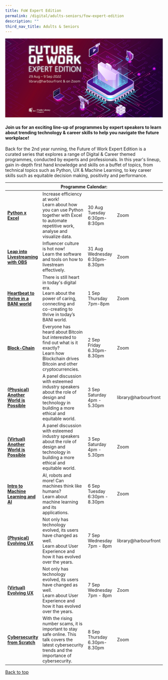 ```yaml
---
title: FoW Expert Edition
permalink: /digital/adults-seniors/fow-expert-edition
description: ""
third_nav_title: Adults & Seniors
---
```

<style type="text/css">
/* Links */
.content a { color: #322987; }
.content a:focus,
.content a:hover { color: #28216c; }

/* Button Outline */
.bp-button { padding-left: 1.5rem; padding-right: 1.5rem; }
.bp-button.is-primary-outline { border: 1px solid #322987; color: #322987; background-color: transparent; text-decoration: none; }
.bp-button.is-primary-outline:focus,
.bp-button.is-primary-outline:hover { border: 1px solid #322987; color: #cff2e8; background-color: #322987; text-decoration: none; }

/* Responsive Iframe */
.responsive-iframe { position: absolute; top: 0; left: 0; bottom: 0; right: 0; width: 100%; height: 100%; }
.responsive-iframe-container { position: relative; overflow: hidden; width: 100%; }
.responsive-iframe-container.ratio-16by9 { padding-top: 56.25%; }
.responsive-iframe-container.ratio-4by3 { padding-top: 75%; }
.responsive-iframe-container.ratio-3by2 { padding-top: 66.66%; }
.responsive-iframe-container.ratio-1by1 { padding-top: 100%; }
</style>

![](/images/digital/Fowbanner.jpg)

<h4><b>Join us for an exciting line-up of programmes by expert speakers to learn about trending technology & career skills to help you navigate the future workplace!</b></h4>
Back for the 2nd year running, the Future of Work Expert Edition is a curated series that explores a range of Digital & Career themed programmes, conducted by experts and professionals.
In this year's lineup, gain in-depth first hand knowledge and skills on a buffet of topics, from technical topics such as Python, UX & Machine Learning, to key career skills such as equitable decision making, positivity and performance.

<br>

<div class="horizontal-scroll margin--bottom--lg">
  <table class="generic-table">
    <thead>
      <tr>
        <th colspan="4" class="is-uppercase has-weight-normal">Programme Calendar:</th>
      </tr>
    </thead>
    <tbody>
			<tr>
<td><a href="https://www.eventbrite.sg/e/python-x-excel-future-of-work-expert-edition-registration-384454302167?aff=odcleoeventsincollection" target="_blank"><b>Python x Excel</b></a></td>
        <td>Increase efficiency at work!<br> Learn about how you can use Python together with Excel to automate repetitive work, analyse and visualize data. </td>
        <td>30 Aug Tuesday 6:30pm-8:30pm</td>
        <td>Zoom</td>
      </tr>
      <tr>
        <td style="width: 20%;"><a href="https://www.eventbrite.sg/e/leap-into-livestreaming-with-obs-future-of-work-expert-edition-registration-373092849757?aff=odcleoeventsincollection" target="_blank"><b>Leap into Livestreaming with OBS</b></a></td>
        <td style="width: 40%;">Influencer culture is hot now!<br>Learn the software and tools on how to livestream effectively.</td>
        <td style="width: 20%;"> 31 Aug Wednesday<br>6:30pm–8.30pm</td>
        <td style="width: 20%;">Zoom</td>
      </tr>
			<tr>
<td><a href="https://www.eventbrite.sg/e/heartbeat-to-thrive-in-a-bani-world-industry-insights-x-fow-expert-edition-tickets-384443810787?aff=odcleoeventsincollection" target="_blank"><b>Heartbeat to thrive in a BANI world</b><br></a></td>
        <td>There is still heart in today's digital era.<br>Learn about the power of caring, connecting and co-creating to thrive in today’s BANI world.</td>
				<td>1 Sep Thursday<br>7pm-8pm</td>
        <td>Zoom</td>
      </tr>
<tr>
<td><a href="https://www.eventbrite.com/e/block-chain-future-of-work-expert-edition-tickets-384427421767?aff=odcleoeventsincollection&keep_tld=1" target="_blank"><b>Block-Chain<b><br></a></td>
        <td>Everyone has heard about Bitcoin but interested to find out what is it exactly? <br>Learn how Blockchain drives Bitcoin and other cryptocurrencies.
</td>
	<td>2 Sep Friday<br> 6.30pm-8.30pm</td>
        <td>Zoom</td>
      </tr>
			<tr>
<td><a href="https://www.eventbrite.com/e/physical-another-world-is-possible-future-of-work-expert-edition-tickets-384437100717?aff=odcleoeventsincollection&keep_tld=1" target="_blank"><b>(Physical) Another World is Possible</b>
</a></td>
        <td>A panel discussion with esteemed industry speakers about the role of design and technology in building a more ethical and equitable world.
</td>
        <td> 3 Sep Saturday <br>4pm - 5.30pm</td>
        <td>library@harbourfront</td>
      </tr>
			<tr>
<td><a href="https://www.eventbrite.com/e/virtual-another-world-is-possible-future-of-work-expert-edition-tickets-384437672427?aff=odcleoeventsincollection&keep_tld=1" target="_blank"><b>(Virtual) Another World is Possible</b></a></td>
        <td>A panel discussion with esteemed industry speakers about the role of design and technology in building a more ethical and equitable world.
</td>
        <td>3 Sep Saturday <br>4pm - 5.30pm</td>
        <td>Zoom</td>
      </tr>
			<tr>
<td><a href="https://www.eventbrite.com/e/intro-to-machine-learning-and-ai-future-of-work-expert-edition-tickets-384448133717?aff=odcleoeventsincollection&keep_tld=1" target="_blank"><b>Intro to Machine Learning and AI</b></a></td>
        <td>AI, robots and more! Can machines think like humans?<br>Learn about machine learning and its applications.
</td>
        <td>6 Sep Tuesday <br>6:30pm - 8.30pm</td>
        <td>Zoom</td>
      </tr>
		<tr>
<td><a href="https://www.eventbrite.com/e/physical-evolving-ux-industry-insights-x-future-of-work-expert-edition-tickets-384424813967?aff=odcleoeventsincollection&keep_tld=1" target="_blank"><b>(Physical) Evolving UX</b></a></td>
        <td>Not only has technology evolved, its users have changed as well. <br>Learn about User Experience and how it has evolved over the years. 
</td>
        <td>7 Sep Wednesday <br>7pm - 8pm</td>
        <td>library@harbourfront</td>
      </tr>
	<tr>
<td><a href="https://www.eventbrite.com/e/virtual-evolving-ux-industry-insights-x-future-of-work-expert-edition-tickets-384425205137?aff=odcleoeventsincollection&keep_tld=1" target="_blank"><b>(Virtual) Evolving UX</b></a></td>
        <td>Not only has technology evolved, its users have changed as well. <br>Learn about User Experience and how it has evolved over the years. 
</td>
        <td>7 Sep Wednesday <br>7pm - 8pm</td>
        <td>Zoom</td>
      </tr>
		<tr>
<td><a href="https://www.eventbrite.com/e/cybersecurity-from-scratch-future-of-work-expert-edition-tickets-384432125837?aff=odcleoeventsincollection&keep_tld=1" target="_blank"><b>Cybersecurity from Scratch</b></a></td>
        <td>With the rising number scams, it is important to stay safe online. This talk covers the latest cybersecurity trends and the importance of cybersecurity.
</td>
        <td>8 Sep Thursday <br>6.30pm-8.30pm</td>
        <td>Zoom</td>
      </tr>
			    </tbody>
  </table>
</div>

<p class="has-text-right margin--top--xl"><a href="#main-content">Back to top</a></p>